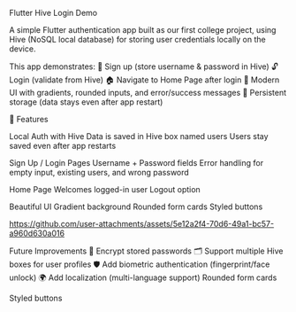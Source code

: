 Flutter Hive Login Demo

A simple Flutter authentication app built as our first college project, using Hive (NoSQL local database) for storing user credentials locally on the device.

This app demonstrates:
🔑 Sign up (store username & password in Hive)
🔓 Login (validate from Hive)
🏠 Navigate to Home Page after login
🎨 Modern UI with gradients, rounded inputs, and error/success messages
💾 Persistent storage (data stays even after app restart)

🚀 Features

Local Auth with Hive
Data is saved in Hive box named users
Users stay saved even after app restarts

Sign Up / Login Pages
Username + Password fields
Error handling for empty input, existing users, and wrong password

Home Page
Welcomes logged-in user
Logout option

Beautiful UI
Gradient background
Rounded form cards
Styled buttons



https://github.com/user-attachments/assets/5e12a2f4-70d6-49a1-bc57-a960d630a016



Future Improvements
🔐 Encrypt stored passwords
🗂️ Support multiple Hive boxes for user profiles
🛡️ Add biometric authentication (fingerprint/face unlock)
🌍 Add localization (multi-language support)
Rounded form cards

Styled buttons
